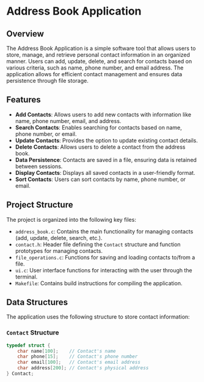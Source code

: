 # Address Book Application

## Overview

The Address Book Application is a simple software tool that allows users to store, manage, and retrieve personal contact information in an organized manner. Users can add, update, delete, and search for contacts based on various criteria, such as name, phone number, and email address. The application allows for efficient contact management and ensures data persistence through file storage.

## Features

- **Add Contacts**: Allows users to add new contacts with information like name, phone number, email, and address.
- **Search Contacts**: Enables searching for contacts based on name, phone number, or email.
- **Update Contacts**: Provides the option to update existing contact details.
- **Delete Contacts**: Allows users to delete a contact from the address book.
- **Data Persistence**: Contacts are saved in a file, ensuring data is retained between sessions.
- **Display Contacts**: Displays all saved contacts in a user-friendly format.
- **Sort Contacts**: Users can sort contacts by name, phone number, or email.

## Project Structure

The project is organized into the following key files:

- `address_book.c`: Contains the main functionality for managing contacts (add, update, delete, search, etc.).
- `contact.h`: Header file defining the `Contact` structure and function prototypes for managing contacts.
- `file_operations.c`: Functions for saving and loading contacts to/from a file.
- `ui.c`: User interface functions for interacting with the user through the terminal.
- `Makefile`: Contains build instructions for compiling the application.
  
## Data Structures

The application uses the following structure to store contact information:

### `Contact` Structure

```c
typedef struct {
    char name[100];    // Contact's name
    char phone[15];    // Contact's phone number
    char email[100];   // Contact's email address
    char address[200]; // Contact's physical address
} Contact;
